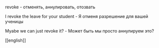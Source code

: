 revoke - отменять, аннулировать, отозвать

I revoke the leave for your student - Я отменя разрешение для вашей ученицы

Myabe we can just revoke it? - Может быть мы просто аннулируем это?


[[english]]